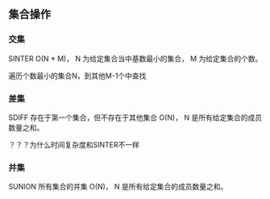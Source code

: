 ## 集合操作
### 交集
SINTER
O(N * M)， N 为给定集合当中基数最小的集合， M 为给定集合的个数。

遍历个数最小的集合N，到其他M-1个中查找

### 差集
SDIFF 存在于第一个集合，但不存在于其他集合
O(N)， N 是所有给定集合的成员数量之和。

？？？为什么时间复杂度和SINTER不一样

### 并集
SUNION 所有集合的并集
O(N)， N 是所有给定集合的成员数量之和。